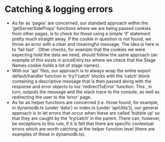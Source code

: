 # Catching & logging errors

- As far as ‘pages’ are concerned, our standard approach within the ‘getServerSideProps’ functions where we are being passed cookies from other pages, is to check for those using a simple ‘if’ statement pretty much straight away. If the cookie in question is not found, we throw an error with a clear and meaningful message. The idea is here is to ‘fail fast’ . Other checks, for example that the cookies we were expecting hold the data we need, should follow the same approach (an example of this exists in priceEntry.tsx where we check that the Stage Names cookie holds a list of stage names).
- With our ‘api’ files, our approach is to always wrap the entire export default/handler function in ‘try’/'catch' blocks with the ‘catch’ block containing a descriptive message that is then passed along with the response and error objects to our ‘redirectToError’ function. This , in turn, outputs the message and the stack trace to the console, as well as redirecting the user to the ‘error’ page.
- As far as helper functions are concerned (i.e. those found, for example, in dynamodb.ts (under ‘data') or index.ts (under ‘apiUtils’)), our general approach is to let errors that occur when these are called ‘bubble up’ so that they are caught by the ‘try/catch’ in the parent. There can, however, be exceptions to this rule, if it is felt that there are specific contextual errors which are worth catching at the helper function level (there are examples of these in dynamodb.ts).
